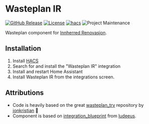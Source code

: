 # Wasteplan IR
[![GitHub Release][releases-shield]][releases]
[![License][license-shield]](LICENSE)
[![hacs][hacsbadge]][hacs]
![Project Maintenance][maintenance-shield]

Wasteplan component for [Innherred Renovasjon](https://innherredrenovasjon.no/).

## Installation

1. Install [HACS](http://hacs.xyz/)
2. Search for and install the "Wasteplan IR" integration
3. Install and restart Home Assistant
4. Install Wasteplan IR from the integrations screen.

## Attributions
- Code is heavily based on the great [wasteplan_trv] repository by [jonkristian] 🙌
- Component is based on [integration_blueprint] from [ludeeus].


[releases-shield]: https://img.shields.io/github/v/release/thordy/wasteplan_ir.svg
[releases]: https://github.com/thordy/wasteplan_ir/releases
[license-shield]: https://img.shields.io/github/license/thordy/wasteplan_ir.svg
[hacsbadge]: https://img.shields.io/badge/HACS-Custom-orange.svg
[hacs]: https://github.com/hacs/integration
[maintenance-shield]: https://img.shields.io/badge/maintainer-Thord%20Setsaas%20%40thordy-blue.svg

[wasteplan_trv]: https://github.com/jonkristian/wasteplan_trv/
[jonkristian]: https://github.com/jonkristian
[integration_blueprint]: https://github.com/ludeeus/integration_blueprint
[ludeeus]: https://github.com/ludeeus/
